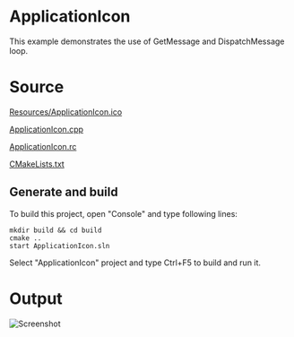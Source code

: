 # ApplicationIconThis example demonstrates the use of GetMessage and DispatchMessage loop.# Source[Resources/ApplicationIcon.ico](Resources/ApplicationIcon.ico)[ApplicationIcon.cpp](ApplicationIcon.cpp)[ApplicationIcon.rc](ApplicationIcon.rc)[CMakeLists.txt](CMakeLists.txt)## Generate and buildTo build this project, open "Console" and type following lines:``` shellmkdir build && cd buildcmake .. start ApplicationIcon.sln```Select "ApplicationIcon" project and type Ctrl+F5 to build and run it.# Output![Screenshot](../../../docs/Pictures/ApplicationIcon.png)